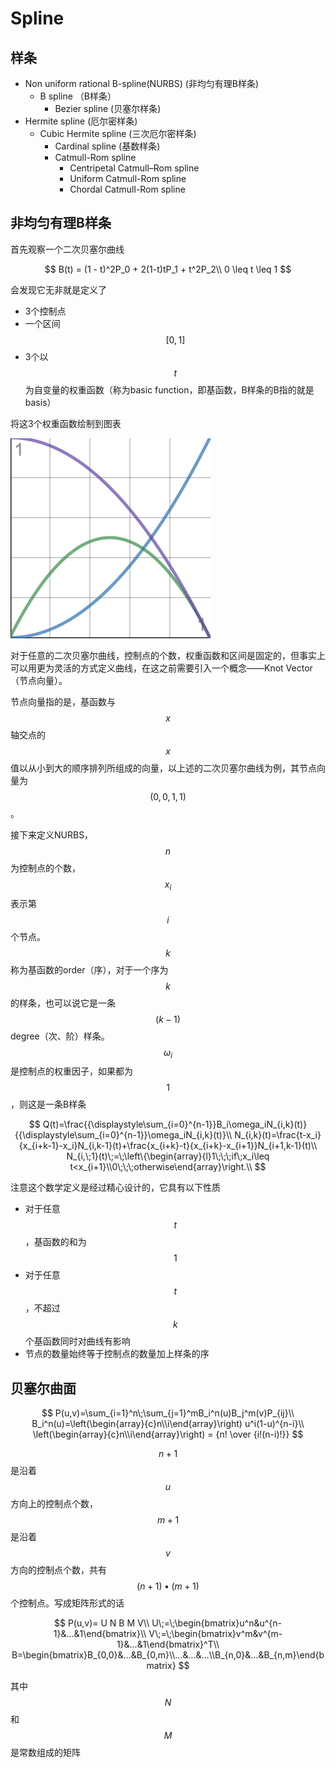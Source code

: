 # Spline

## 样条

* Non uniform rational B-spline\(NURBS\) \(非均匀有理B样条\)
  * B spline （B样条）
    * Bezier spline \(贝塞尔样条\)
* Hermite spline \(厄尔密样条\)
  * Cubic Hermite spline \(三次厄尔密样条\)
    * Cardinal spline \(基数样条\)
    * Catmull-Rom spline
      * Centripetal Catmull–Rom spline
      * Uniform Catmull-Rom spline
      * Chordal Catmull-Rom spline

## 非均匀有理B样条

首先观察一个二次贝塞尔曲线

$$
B(t) = (1 - t)^2P_0 + 2(1-t)tP_1 + t^2P_2\\
0 \leq t \leq 1
$$

会发现它无非就是定义了

* 3个控制点
* 一个区间 $$[0, 1]$$ 
* 3个以 $$t$$ 为自变量的权重函数（称为basic function，即基函数，B样条的B指的就是basis）

将这3个权重函数绘制到图表

 

![basis function](.gitbook/assets/bezier.png)

对于任意的二次贝塞尔曲线，控制点的个数，权重函数和区间是固定的，但事实上可以用更为灵活的方式定义曲线，在这之前需要引入一个概念——Knot Vector（节点向量）。

节点向量指的是，基函数与 $$x$$ 轴交点的 $$x$$ 值以从小到大的顺序排列所组成的向量，以上述的二次贝塞尔曲线为例，其节点向量为 $$(0, 0, 1, 1)$$ 。

接下来定义NURBS， $$n$$ 为控制点的个数， $$x_i$$ 表示第 $$i$$ 个节点。 $$k$$ 称为基函数的order（序），对于一个序为 $$k$$ 的样条，也可以说它是一条 $$(k-1)$$ degree（次、阶）样条。 $$\omega_i$$ 是控制点的权重因子，如果都为 $$1$$ ，则这是一条B样条

$$
Q(t)=\frac{{\displaystyle\sum_{i=0}^{n-1}}B_i\omega_iN_{i,k}(t)}{{\displaystyle\sum_{i=0}^{n-1}}\omega_iN_{i,k}(t)}\\
N_{i,k}(t)=\frac{t-x_i}{x_{i+k-1}-x_i}N_{i,k-1}(t)+\frac{x_{i+k}-t}{x_{i+k}-x_{i+1}}N_{i+1,k-1}(t)\\
N_{i,\;1}(t)\;=\;\left\{\begin{array}{l}1\;\;\;if\;x_i\leq t<x_{i+1}\\0\;\;\;otherwise\end{array}\right.\\
$$

注意这个数学定义是经过精心设计的，它具有以下性质

* 对于任意 $$t$$ ，基函数的和为 $$1$$ 
* 对于任意 $$t$$ ，不超过 $$k$$ 个基函数同时对曲线有影响
* 节点的数量始终等于控制点的数量加上样条的序

## 贝塞尔曲面

$$
P(u,v)=\sum_{i=1}^n\;\sum_{j=1}^mB_i^n(u)B_j^m(v)P_{ij}\\
B_i^n(u)=\left(\begin{array}{c}n\\i\end{array}\right) u^i(1-u)^{n-i}\\
\left(\begin{array}{c}n\\i\end{array}\right) = {n! \over {i!(n-i)!}}
$$

$$n+1$$ 是沿着 $$u$$ 方向上的控制点个数， $$m+1$$ 是沿着 $$v$$ 方向的控制点个数，共有 $$(n + 1)•(m + 1)$$ 个控制点。写成矩阵形式的话

$$
P(u,v)= U N B M V\\
U\;=\;\begin{bmatrix}u^n&u^{n-1}&...&1\end{bmatrix}\\
V\;=\;\begin{bmatrix}v^m&v^{m-1}&...&1\end{bmatrix}^T\\
B=\begin{bmatrix}B_{0,0}&...&B_{0,m}\\...&...&...\\B_{n,0}&...&B_{n,m}\end{bmatrix}
$$

其中 $$N$$ 和 $$M$$ 是常数组成的矩阵

